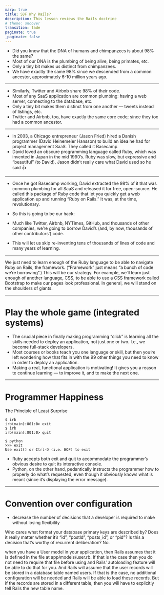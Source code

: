 ```yaml
---
marp: true
title: SDF Why Rails?
description: This lesson reviews the Rails doctrine
# theme: uncover
transition: fade
paginate: true
_paginate: false
---
```



- Did you know that the DNA of humans and chimpanzees is about 98% the same?
- Most of our DNA is the plumbing of being alive, being primates, etc.
- Only a tiny bit makes us distinct from chimpanzees.
- We have exactly the same 98% since we descended from a common ancestor, approximately 6-10 million years ago.

---

- Similarly, Twitter and Airbnb share 98% of their code.
- Most of any SaaS application are common plumbing: having a web server, connecting to the database, etc.
- Only a tiny bit makes them distinct from one another — tweets instead of listings, etc.
- Twitter and Airbnb, too, have exactly the same core code; since they too had a common ancestor.

---

- In 2003, a Chicago entrepreneur (Jason Fried) hired a Danish programmer (David Heinemeier Hansson) to build an idea he had for project management SaaS. They called it Basecamp.
- David loved an obscure programming language called Ruby, which was invented in Japan in the mid 1990’s. Ruby was slow, but expressive and “beautiful” (to David). Jason didn’t really care what David used so he said 👍

---

- Once he got Basecamp working, David extracted the 98% of it that was common plumbing for all SaaS and released it for free, open-source. He called this package of Ruby code that let you quickly get a web application up and running “Ruby on Rails.” It was, at the time, revolutionary.

- So this is going to be our hack:
- Much like Twitter, Airbnb, NYTimes, GitHub, and thousands of other companies, we’re going to borrow David’s (and, by now, thousands of other contributors’) code.
- This will let us skip re-inventing tens of thousands of lines of code and many years of learning.

---

We just need to learn enough of the Ruby language to be able to navigate Ruby on Rails, the framework. (“Framework” just means “a bunch of code we’re borrowing”.)
This will be our strategy. For example, we’ll learn just enough of another language, CSS, to be able to use a CSS framework called Bootstrap to make our pages look professional.
In general, we will stand on the shoulders of giants.

---

# Play the whole game (integrated systems)
- The crucial piece in finally making programming “click” is learning all the skills needed to deploy an application, not just one or two. I.e., we become full-stack developers.
- Most courses or books teach you one language or skill, but then you’re left wondering how that fits in with the 99 other things you need to know in order to deploy an application.
- Making a real, functional application is motivating! It gives you a reason to continue learning — to improve it, and to make the next one.

---

# Programmer Happiness

The Principle of Least Surprise
```
$ irb
irb(main):001:0> exit
$ irb
irb(main):001:0> quit

$ python
>>> exit
Use exit() or Ctrl-D (i.e. EOF) to exit
```

- Ruby accepts both exit and quit to accommodate the programmer’s obvious desire to quit its interactive console.
- Python, on the other hand, pedantically instructs the programmer how to properly do what’s requested, even though it obviously knows what is meant (since it’s displaying the error message).

---

# Convention over configuration

- decrease the number of decisions that a developer is required to make without losing flexibility


<!-- foreign key example -->
Who cares what format your database primary keys are described by? Does it really matter whether it’s “id”, “postId”, “posts_id”, or “pid”? Is this a decision that’s worthy of recurrent deliberation? No.

<!-- TODO: routing example -->




<!-- model example / folder structure -->
when you have a User model in your application, then Rails assumes that it is defined in the file at app/models/user.rb. If that is the case then you do not need to require that file before using and Rails' autoloading feature will be able to do that for you. And Rails will assume that the user records will be stored in a database table named users. If that is the case, no additional configuration will be needed and Rails will be able to load these records. But if the records are stored in a different table, then you will have to explicitly tell Rails the new table name.
